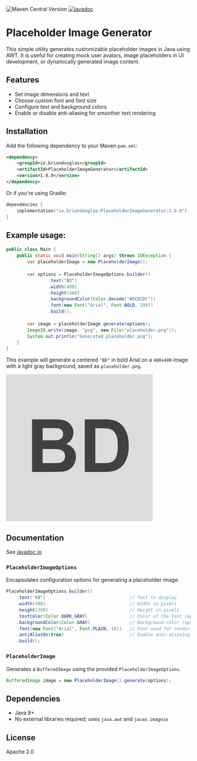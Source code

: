 ![Maven Central Version](https://img.shields.io/maven-central/v/ie.briandouglas/PlaceholderImageGenerator)
[![javadoc](https://javadoc.io/badge2/ie.briandouglas/PlaceholderImageGenerator/javadoc.svg?bustcache)](https://javadoc.io/doc/ie.briandouglas/PlaceholderImageGenerator)


# Placeholder Image Generator

This simple utility generates customizable placeholder images in Java using AWT. It is useful for creating mock user avatars, image placeholders in UI development, or dynamically generated image content.

## Features

* Set image dimensions and text
* Choose custom font and font size
* Configure text and background colors
* Enable or disable anti-aliasing for smoother text rendering

## Installation

Add the following dependency to your Maven `pom.xml`:

```xml
<dependency>
    <groupId>ie.briandouglas</groupId>
    <artifactId>PlaceholderImageGenerator</artifactId>
    <version>1.0.0</version>
</dependency>
```

Or if you're using Gradle:

```kotlin
dependencies {
    implementation("ie.briandouglas:PlaceholderImageGenerator:1.0.0")
}
```

## Example usage:

```java
public class Main {
    public static void main(String[] args) throws IOException {
        var placeholderImage = new PlaceholderImage();

        var options = PlaceholderImageOptions.builder()
                .text("BD")
                .width(400)
                .height(400)
                .backgroundColor(Color.decode("#DCDCDC"))
                .font(new Font("Arial", Font.BOLD, 200))
                .build();

        var image = placeholderImage.generate(options);
        ImageIO.write(image, "png", new File("placeholder.png"));
        System.out.println("Generated placeholder.png");
    }
}
```

This example will generate a centered `"BD"` in bold Arial on a `400x400` image with a light gray background, saved as `placeholder.png`.

![Example placeholder image](./placeholder.png)

## Documentation

See [javadoc.io](https://javadoc.io/doc/ie.briandouglas/PlaceholderImageGenerator/latest/index.html)

### `PlaceholderImageOptions`

Encapsulates configuration options for generating a placeholder image.

```java
PlaceholderImageOptions.builder()
    .text("AB")                                // Text to display
    .width(300)                                // Width in pixels
    .height(300)                               // Height in pixels
    .textColor(Color.DARK_GRAY)                // Color of the text (optional, default: DARK_GRAY)
    .backgroundColor(Color.GRAY)               // Background color (optional, default: GRAY)
    .font(new Font("Arial", Font.PLAIN, 16))   // Font used for rendering (optional)
    .antiAliasOn(true)                         // Enable anti-aliasing (optional, default: true)
    .build();
```

### `PlaceholderImage`

Generates a `BufferedImage` using the provided `PlaceholderImageOptions`.

```java
BufferedImage image = new PlaceholderImage().generate(options);
```

## Dependencies

* Java 8+
* No external libraries required; uses `java.awt` and `javax.imageio`

## License

Apache 2.0
